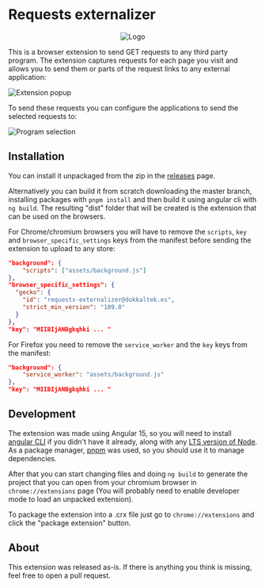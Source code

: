 # Requests externalizer
<div align="center">
  <img src="https://github.com/user-attachments/assets/426d0782-f3d5-462c-b266-411876378e45" alt="Logo">
</div>

This is a browser extension to send GET requests to any third party program.
The extension captures requests for each page you visit and allows you to send them or parts of the request links to any external application:

![Extension popup](https://github.com/user-attachments/assets/03804d2d-c19d-4a6a-81e2-11cf2cbbc51f)

To send these requests you can configure the applications to send the selected requests to:

![Program selection](https://github.com/user-attachments/assets/62aab806-19e2-45e2-94f8-8b9d7c206b14)

## Installation
You can install it unpackaged from the zip in the [releases](https://github.com/Dokkaltek/requests-externalizer/releases) page.

Alternatively you can build it from scratch downloading the master branch, installing packages with `pnpm install` and then build it using angular cli with `ng build`. The resulting "dist" folder that will be created is the extension that can be used on the browsers.

For Chrome/chromium browsers you will have to remove the `scripts`, `key` and `browser_specific_settings` keys from the manifest before sending the extension to upload to any store:

``` JSON
"background": {
    "scripts": ["assets/background.js"]
},
"browser_specific_settings": {
  "gecko": {
    "id": "requests-externalizer@dokkaltek.es",
    "strict_min_version": "109.0"
  } 
},
"key": "MIIBIjANBgkqhki ... "
```

For Firefox you need to remove the `service_worker` and the `key` keys from the manifest:

``` JSON
"background": {
    "service_worker": "assets/background.js"
},
"key": "MIIBIjANBgkqhki ... "
```

## Development

The extension was made using Angular 15, so you will need to install [angular CLI](https://v15.angular.io/cli) if you didn't have it already, along with any [LTS version of Node](https://v15.angular.io/guide/versions).
As a package manager, [pnpm](https://pnpm.io/installation) was used, so you should use it to manage dependencies.

After that you can start changing files and doing `ng build` to generate the project that you can open from your chromium browser in `chrome://extensions` page 
(You will probably need to enable developer mode to load an unpacked extension).

To package the extension into a .crx file just go to `chrome://extensions` and click the "package extension" button.

## About

This extension was released as-is. If there is anything you think is missing, feel free to open a pull request.
